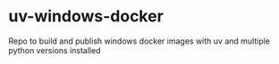 # uv-windows-docker
Repo to build and publish windows docker images with uv and multiple python versions installed
